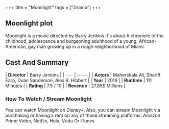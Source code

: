 +++
title = "Moonlight"
tags = ["Drama"]
+++
## Moonlight plot
Moonlight is a movie directed by Barry Jenkins It's about A chronicle of the childhood, adolescence and burgeoning adulthood of a young, African-American, gay man growing up in a rough neighborhood of Miami.
## Cast And Summary
| **Director**      | Barry Jenkins |
    | :---        |    :----:   |
    |  **Actors** | Mahershala Ali, Shariff Earp, Duan Sanderson, Alex R. Hibbert |
    | **Year**   | 2016    |
    |  **Runtime** | 111 Minutes |
    |  **Rating** | 7.5 / 10 | 
    |  **Revenue** | 27.85$ Millions |
### How To Watch / Stream Moonlight
You can watch Moonlight on Disney+.
Also, you can stream Moonlight via purchasing or having a rent on any of those streaming platforms.
Amazon Prime Video, Netflix, Hulu, Vudu Or iTunes